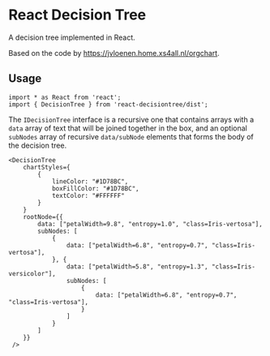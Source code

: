 # React Decision Tree

A decision tree implemented in React.

Based on the code by https://jvloenen.home.xs4all.nl/orgchart.

## Usage

```
import * as React from 'react';
import { DecisionTree } from 'react-decisiontree/dist';
```

The `IDecisionTree` interface is a recursive one that contains arrays with a `data` array of text
that will be joined together in the box, and an optional `subNodes` array of recursive `data/subNode` elements
that forms the body of the decision tree.

```
<DecisionTree
    chartStyles={
        {
            lineColor: "#1D78BC",
            boxFillColor: "#1D78BC",
            textColor: "#FFFFFF"
        }
    }
    rootNode={{
        data: ["petalWidth=9.8", "entropy=1.0", "class=Iris-vertosa"],
        subNodes: [
            {
                data: ["petalWidth=6.8", "entropy=0.7", "class=Iris-vertosa"],
            }, {
                data: ["petalWidth=5.8", "entropy=1.3", "class=Iris-versicolor"],
                subNodes: [
                    {
                        data: ["petalWidth=6.8", "entropy=0.7", "class=Iris-vertosa"],
                    }
                ]
            }
        ]
    }}
 />
```
